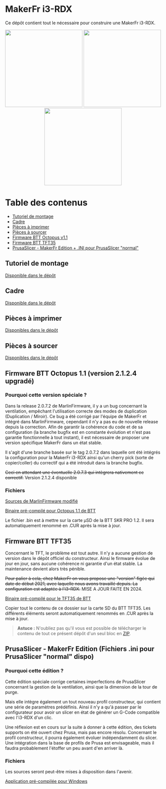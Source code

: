 # MakerFr i3-RDX <!-- omit in toc -->

Ce dépôt contient tout le nécessaire pour construire une MakerFr i3-RDX.
<p align="center">
<img src="./MakerFr_i3-RDX_rendering.png" height="250">
<img src="https://github.com/user-attachments/assets/777eb73e-96b3-411b-90b2-7ec105c6b7e8" height="250">
<img src="https://github.com/user-attachments/assets/254c20fb-4995-4d1a-8726-2fecacf217e7" height="250">
</p>

# Table des contenus <!-- omit in toc -->
- [Tutoriel de montage](#tutoriel-de-montage)
- [Cadre](#cadre)
- [Pièces à imprimer](#pièces-à-imprimer)
- [Pièces à sourcer](#pièces-à-sourcer)
- [Firmware BTT Octopus v1.1](#firmware-btt-skr-pro-12)
- [Firmware BTT TFT35](#firmware-btt-tft35)
- [PrusaSlicer - MakerFr Edition + .INI pour PrusaSlicer "normal"](#prusaslicer---makerfr-edition)

## Tutoriel de montage
[Disponible dans le dépôt](./PDF/)

## Cadre

[Disponible dans le dépôt](./Frame/)

## Pièces à imprimer

[Disponibles dans le dépôt](./STL/)

## Pièces à sourcer

[Disponibles dans le dépôt](./BOM/)

## Firmware BTT Octopus 1.1 (version 2.1.2.4 upgradé)

### Pourquoi cette version spéciale ? <!-- omit in toc -->
Dans la release 2.0.7.2 de MarlinFirmware, il y a un bug concernant la ventilation, empêchant l'utilisation correcte des modes de duplication (Duplication / Miroir). Ce bug a été corrigé par l'équipe de MakerFr et intégré dans MarlinFirmware, cependant il n'y a pas eu de nouvelle release depuis la correction. Afin de garantir la cohérence du code et de sa configuration (la branche bugfix est en constante évolution et n'est pas garantie fonctionnelle à tout instant), il est nécessaire de proposer une version spécifique MakerFr dans un état stable.

Il s'agit d'une branche basée sur le tag 2.0.7.2 dans laquelle ont été intégrés la configuration pour la MakerFr i3-RDX ainsi qu'un cherry pick (sorte de copier/coller) du correctif qui a été introduit dans la branche bugfix.

~~Ceci en attendant une éventuelle 2.0.7.3 qui intègrera nativement ce correctif.~~ Version 2.1.2.4 disponible

### Fichiers <!-- omit in toc -->
[Sources de MarlinFirmware modifié](https://github.com/Kachidoki2807/Marlin/tree/MakerFr_2.0.7.2_bugfix%2321206)

[Binaire pré-compilé pour Octopus 1.1 de BTT](/Firmware/BTT_Octopus/firmware.bin)

Le fichier .bin est à mettre sur la carte µSD de la BTT SKR PRO 1.2. Il sera automatiquement renommé en .CUR après la mise à jour.

## Firmware BTT TFT35
Concernant le TFT, le problème est tout autre. Il n'y a aucune gestion de version dans le dépôt officiel du constructeur. Ainsi le firmware évolue de jour en jour, sans aucune cohérence ni garantie d'un état stable. La maintenance devient alors très pénible.

~~Pour palier à cela, chez MakerFr on vous propose une "version" figée qui date de début 2021, avec laquelle nous avons travaillé depuis. La configuration est adaptée à l'i3-RDX.~~ MISE A JOUR FAITE EN 2024.

[Binaire pré-compilé pour le TFT35 de BTT](Firmware/BTT_TFT35/BIGTREE_TFT35_V3.0.26.x.bin)

Copier tout le contenu de ce dossier sur la carte SD du BTT TFT35. Les différents éléments seront automatiquement renommés en .CUR après la mise à jour.

> **Astuce :** N'oubliez pas qu'il vous est possible de télécharger le contenu de tout ce présent dépôt d'un seul bloc en [ZIP](../../archive/refs/heads/master.zip).

## PrusaSlicer - MakerFr Edition (Fichiers .ini pour PrusaSlicer "normal" dispo)

### Pourquoi cette édition ? <!-- omit in toc -->
Cette édition spéciale corrige certaines imperfections de PrusaSlicer concernant la gestion de la ventilation, ainsi que la dimension de la tour de purge.

Mais elle intègre également un tout nouveau profil constructeur, qui contient une série de paramètres prédéfinis. Ainsi il n'y a qu'à passer par le configurateur pour avoir un slicer en état de générer un G-Code compatible avec l'i3-RDX d'un clic.

Une réflexion est en cours sur la suite à donner à cette édition, des tickets supports on été ouvert chez Prusa, mais pas encore résolu. Concernant le profil constructeur, il pourra également évoluer indépendamment du slicer. Une intégration dans la base de profils de Prusa est envisageable, mais il faudra probablement l'étoffer un peu avant d'en arriver là.

### Fichiers <!-- omit in toc -->
Les sources seront peut-être mises à disposition dans l'avenir.

[Application pré-compilée pour Windows](../../raw/master/Slicer/PrusaSlicer%20-%20MakerFr%20Edition.zip)
